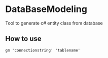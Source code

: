 # DataBaseModeling
Tool to generate c# entity class from database

## How to use
```
gm 'connectionstring' 'tablename'
```
